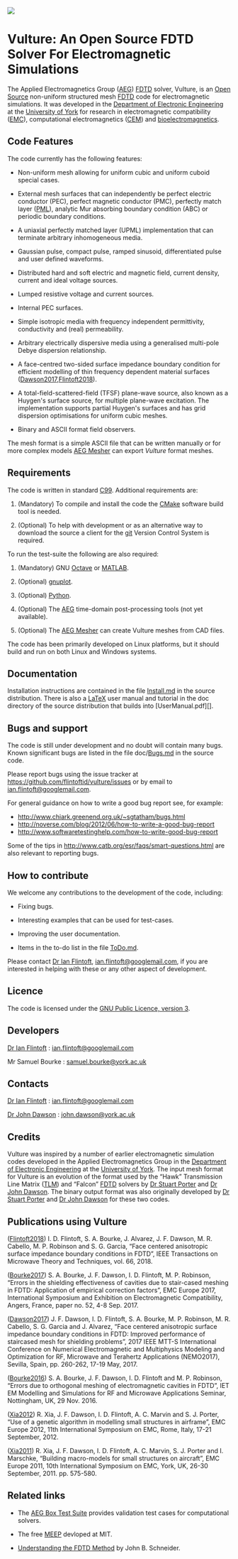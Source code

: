 ![](https://github.com/flintoftid/blob/master/doc/vulture.jpg )

# Vulture: An Open Source FDTD Solver For Electromagnetic Simulations

The Applied Electromagnetics Group ([AEG][]) [FDTD][] solver, Vulture, is an 
[Open Source][] non-uniform structured mesh [FDTD][] code for electromagnetic 
simulations. It was developed in the [Department of Electronic Engineering][] 
at the [University of York][] for research in electromagnetic compatibility ([EMC][]), 
computational electromagnetics ([CEM][]) and [bioelectromagnetics][].

## Code Features

The code currently has the following features:

* Non-uniform mesh allowing for uniform cubic and uniform cuboid special cases.

* External mesh surfaces that can independently be perfect electric conductor 
  (PEC), perfect magnetic conductor (PMC), perfectly match layer ([PML][]), analytic 
  Mur absorbing boundary condition (ABC) or periodic boundary conditions.
 
* A uniaxial perfectly matched layer (UPML) implementation that can terminate 
  arbitrary inhomogeneous media.

* Gaussian pulse, compact pulse, ramped sinusoid, differentiated pulse and user 
  defined waveforms.

* Distributed hard and soft electric and magnetic field, current density, 
  current and ideal voltage sources.

* Lumped resistive voltage and current sources.

* Internal PEC surfaces.

* Simple isotropic media with frequency independent permittivity, conductivity 
  and (real) permeability.

* Arbitrary electrically dispersive media using a generalised multi-pole Debye 
  dispersion relationship.

* A face-centred two-sided surface impedance boundary condition for efficient modelling
  of thin frequency dependent material surfaces ([Dawson2017],[Flintoft2018]).

* A total-field-scattered-field (TFSF) plane-wave source, also known as a 
  Huygen's surface source, for multiple plane-wave excitation. The implementation 
  supports partial Huygen's surfaces and has grid dispersion optimisations for 
  uniform cubic meshes.

* Binary and ASCII format field observers.
 
The mesh format is a simple ASCII file that can be written manually or for more 
complex models [AEG Mesher][] can export *Vulture* format meshes.

## Requirements

The code is written in standard [C99][]. Additional requirements are:

1. (Mandatory) To compile and install the code the [CMake][] software build tool 
   is needed.

2. (Optional) To help with development or as an alternative way to download the 
   source a client for the [git][] Version Control System is required.

To run the test-suite the following are also required:

1. (Mandatory) GNU [Octave][] or [MATLAB][].

2. (Optional) [gnuplot][].

3. (Optional) [Python][].

4. (Optional) The [AEG][] time-domain post-processing tools (not yet available). 

5. (Optional) The [AEG Mesher][] can create Vulture meshes from CAD files. 

The code has been primarily developed on Linux platforms, but it should build 
and run on both Linux and Windows systems.

## Documentation

Installation instructions are contained in the file [Install.md][] in the 
source distribution. There is also a [LaTeX][] user manual and tutorial in the 
doc directory of the source distribution that builds into [UserManual.pdf][].

## Bugs and support

The code is still under development and no doubt will contain many bugs. Known 
significant bugs are listed in the file doc/[Bugs.md][] in the source code. 

Please report bugs using the issue tracker at
<https://github.com/flintoftid/vulture/issues> or by email to <ian.flintoft@googlemail.com>.

For general guidance on how to write a good bug report see, for example:

* <http://www.chiark.greenend.org.uk/~sgtatham/bugs.html>
* <http://noverse.com/blog/2012/06/how-to-write-a-good-bug-report>
* <http://www.softwaretestinghelp.com/how-to-write-good-bug-report>

Some of the tips in <http://www.catb.org/esr/faqs/smart-questions.html> are also 
relevant to reporting bugs.

## How to contribute

We welcome any contributions to the development of the code, including:

* Fixing bugs.

* Interesting examples that can be used for test-cases.

* Improving the user documentation.

* Items in the to-do list in the file [ToDo.md][].

Please contact [Dr Ian Flintoft][], <ian.flintoft@googlemail.com>, if you are 
interested in helping with these or any other aspect of development.

## Licence

The code is licensed under the [GNU Public Licence, version 3](http://www.gnu.org/copyleft/gpl.html). 

## Developers

[Dr Ian Flintoft][] : <ian.flintoft@googlemail.com>

Mr Samuel Bourke : <samuel.bourke@york.ac.uk>

## Contacts

[Dr Ian Flintoft][] : <ian.flintoft@googlemail.com>

[Dr John Dawson][] : <john.dawson@york.ac.uk>

## Credits

Vulture was inspired by a number of earlier electromagnetic simulation codes 
developed in the Applied Electromagnetics Group in the [Department of 
Electronic Engineering][] at the [University of York][]. The input mesh format for Vulture 
is an evolution of the format used by the “Hawk” Transmission Line Matrix 
([TLM][]) and “Falcon” [FDTD][] solvers by [Dr Stuart Porter][] and [Dr John 
Dawson][]. The binary output format was also originally developed by [Dr Stuart 
Porter][] and [Dr John Dawson][] for these two codes.

## Publications using Vulture

[Flintoft2018]: http://dx.doi.org/10.1109/TMTT.2017.2778059

([Flintoft2018]) I. D. Flintoft, S. A. Bourke, J. Alvarez, J. F. Dawson, M. R. Cabello, 
M. P. Robinson and S. G. Garcia, “Face centered anisotropic surface impedance boundary 
conditions in FDTD”, IEEE Transactions on Microwave Theory and Techniques, vol. 66, 2018.

[Bourke2017]: http://dx.doi.org/10.1109/EMCEurope.2017.8094791

([Bourke2017]) S. A. Bourke, J. F. Dawson, I. D. Flintoft, M. P. Robinson, “Errors in 
the shielding effectiveness of cavities due to stair-cased meshing in FDTD: Application 
of empirical correction factors”, EMC Europe 2017, International Symposium and Exhibition 
on Electromagnetic Compatibility, Angers, France, paper no. 52, 4-8 Sep. 2017.

[Dawson2017]: http://dx.doi.org/10.1109/NEMO.2017.7964253

([Dawson2017]) J. F. Dawson, I. D. Flintoft, S. A. Bourke, M. P. Robinson, M. R. Cabello, 
S. G. Garcia and J. Alvarez, “Face centered anisotropic surface impedance boundary conditions 
in FDTD: Improved performance of staircased mesh for shielding problems”, 2017 IEEE MTT-S 
International Conference on Numerical Electromagnetic and Multiphysics Modeling and 
Optimization for RF, Microwave and Terahertz Applications (NEMO2017), Sevilla, Spain, 
pp. 260-262, 17-19 May, 2017.

[Bourke2016]: http://eprints.whiterose.ac.uk/120548/7/Bourke2017_postprint.pdf

([Bourke2016]) S. A. Bourke, J. F. Dawson, I. D. Flintoft and M. P. Robinson, “Errors 
due to orthogonal meshing of electromagnetic cavities in FDTD”, IET EM Modelling and 
Simulations for RF and Microwave Applications Seminar, Nottingham, UK, 29 Nov. 2016.

[Xia2012]: http://dx.doi.org/10.1109/EMCEurope.2012.6396718

([Xia2012]) R. Xia, J. F. Dawson, I. D. Flintoft, A. C. Marvin and S. J. Porter, “Use 
of a genetic algorithm in modelling small structures in airframe”, EMC Europe 2012, 
11th International Symposium on EMC, Rome, Italy, 17-21 September, 2012.

[Xia2011]: http://ieeexplore.ieee.org/stamp/stamp.jsp?tp=&arnumber=6078646&isnumber=6078493

([Xia2011]) R. Xia, J. F. Dawson, I. D. Flintoft, A. C. Marvin, S. J. Porter and I. Marschke, 
“Building macro-models for small structures on aircraft”, EMC Europe 2011, 10th International 
Symposium on EMC, York, UK, 26-30 September, 2011. pp. 575-580. 

## Related links

* The [AEG Box Test Suite][] provides validation test cases for computational solvers. 

* The free [MEEP](http://ab-initio.mit.edu/wiki/index.php/Meep) devloped at MIT.

* [Understanding the FDTD Method](http://www.eecs.wsu.edu/~schneidj/ufdtd) by John B. Schneider. 


[PML]: http://en.wikipedia.org/wiki/Perfectly_matched_layer
[Open Source]: http://opensource.org
[LaTeX]: http://www.latex-project.org
[TLM]: http://en.wikipedia.org/wiki/Transmission-line_matrix_method
[FDTD]: http://en.wikipedia.org/wiki/Finite-difference_time-domain_method
[gnuplot]: http://www.gnuplot.info
[Python]: https://www.python.org
[Octave]: http://www.gnu.org/software/octave
[MATLAB]: http://www.mathworks.co.uk/products/matlab
[C99]: http://en.wikipedia.org/wiki/C99
[git]: https://git-scm.com
[CMake]: http://www.cmake.org
[AEG Mesher]: https://github.com/flintoftid/aegmesher
[AEG Box Test Suite]: https://github.com/flintoftid/aegboxts
[University of York]: http://www.york.ac.uk
[Department of Electronic Engineering]: https://www.york.ac.uk/electronic-engineering
[AEG]: https://www.york.ac.uk/electronic-engineering/research/communication-technologies/applied-electromagnetics-devices
[Dr Ian Flintoft]: https://flintoftid.github.io
[Dr John Dawson]: https://www.york.ac.uk/electronic-engineering/staff/john_dawson
[Dr Stuart Porter]: https://www.york.ac.uk/electronic-engineering/staff/stuart_porter
[EMC]: https://www.york.ac.uk/electronic-engineering/research/communication-technologies/applied-electromagnetics-devices/emc-shielding/
[CEM]: https://www.york.ac.uk/electronic-engineering/research/communication-technologies/applied-electromagnetics-devices/
[bioelectromagnetics]: https://www.york.ac.uk/electronic-engineering/research/communication-technologies/applied-electromagnetics-devices/bio-electromagnetics
[Install.md]: https://github.com/flintoftid/vulture/blob/master/Install.md
[ToDo.md]: https://github.com/flintoftid/vulture/blob/master/doc/ToDo.md
[Bugs.md]: https://github.com/flintoftid/vulture/blob/master/doc/Bugs.md
